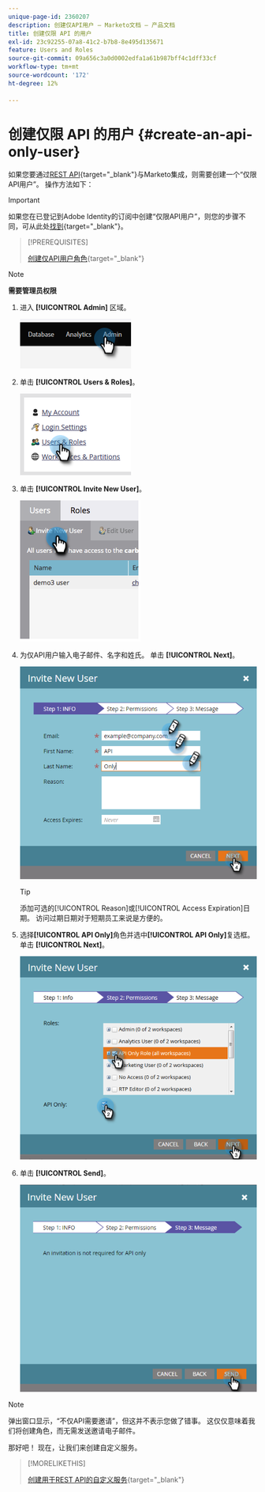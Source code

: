 ```yaml
---
unique-page-id: 2360207
description: 创建仅API用户 — Marketo文档 — 产品文档
title: 创建仅限 API 的用户
exl-id: 23c92255-07a8-41c2-b7b8-8e495d135671
feature: Users and Roles
source-git-commit: 09a656c3a0d0002edfa1a61b987bff4c1dff33cf
workflow-type: tm+mt
source-wordcount: '172'
ht-degree: 12%

---
```


# 创建仅限 API 的用户 {#create-an-api-only-user}

如果您要通过[REST API](https://experienceleague.adobe.com/zh-hans/docs/marketo-developer/marketo/rest/rest-api){target="_blank"}与Marketo集成，则需要创建一个“仅限API用户”。 操作方法如下：

>[!IMPORTANT]
>
>如果您在已登记到Adobe Identity的订阅中创建“仅限API用户”，则您的步骤不同，可从此处[找到](/help/marketo/product-docs/administration/marketo-with-adobe-identity/add-api-only-user-for-adobe-ims-enabled-subscriptions.md){target="_blank"}。

>[!PREREQUISITES]
>
>[创建仅API用户角色](/help/marketo/product-docs/administration/users-and-roles/create-an-api-only-user-role.md){target="_blank"}

>[!NOTE]
>
>**需要管理员权限**

1. 进入 **[!UICONTROL Admin]** 区域。

   ![](assets/create-an-api-only-user-1.png)

1. 单击 **[!UICONTROL Users & Roles]**。

   ![](assets/create-an-api-only-user-2.png)

1. 单击 **[!UICONTROL Invite New User]**。

   ![](assets/create-an-api-only-user-3.png)

1. 为仅API用户输入电子邮件、名字和姓氏。 单击 **[!UICONTROL Next]**。

   ![](assets/create-an-api-only-user-4.png)

   >[!TIP]
   >
   >添加可选的[!UICONTROL Reason]或[!UICONTROL Access Expiration]日期。 访问过期日期对于短期员工来说是方便的。

1. 选择&#x200B;**[!UICONTROL API Only]**&#x200B;角色并选中&#x200B;**[!UICONTROL API Only]**&#x200B;复选框。 单击 **[!UICONTROL Next]**。

   ![](assets/create-an-api-only-user-5.png)

1. 单击 **[!UICONTROL Send]**。

   ![](assets/create-an-api-only-user-6.png)

>[!NOTE]
>
>弹出窗口显示，“不仅API需要邀请”，但这并不表示您做了错事。 这仅仅意味着我们将创建角色，而无需发送邀请电子邮件。

那好吧！ 现在，让我们来创建自定义服务。

>[!MORELIKETHIS]
>
>[创建用于REST API的自定义服务](/help/marketo/product-docs/administration/additional-integrations/create-a-custom-service-for-use-with-rest-api.md){target="_blank"}
